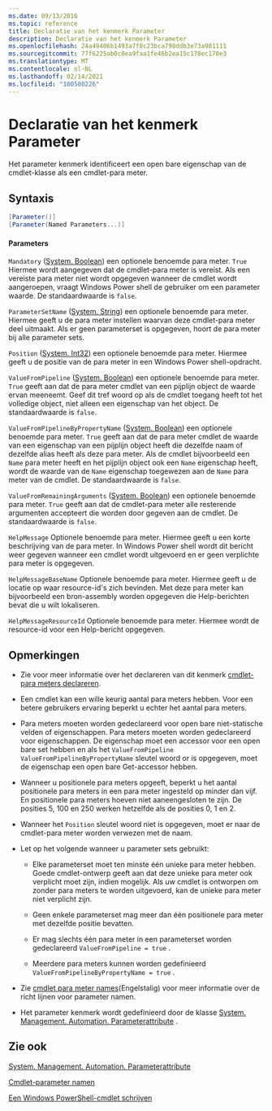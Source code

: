 ```yaml
---
ms.date: 09/13/2016
ms.topic: reference
title: Declaratie van het kenmerk Parameter
description: Declaratie van het kenmerk Parameter
ms.openlocfilehash: 24a49406b1493a7f8c23bca798ddb3e73a901111
ms.sourcegitcommit: 77f6225ab0c8ea9faa1fe46b2ea15c178ec170e3
ms.translationtype: MT
ms.contentlocale: nl-NL
ms.lasthandoff: 02/14/2021
ms.locfileid: "100500226"
---
```

# <a name="parameter-attribute-declaration"></a>Declaratie van het kenmerk Parameter

Het parameter kenmerk identificeert een open bare eigenschap van de cmdlet-klasse als een cmdlet-para meter.

## <a name="syntax"></a>Syntaxis

```csharp
[Parameter()]
[Parameter(Named Parameters...)]
```

#### <a name="parameters"></a>Parameters

`Mandatory` ([System. Boolean](/dotnet/api/System.Boolean)) een optionele benoemde para meter. `True` Hiermee wordt aangegeven dat de cmdlet-para meter is vereist. Als een vereiste para meter niet wordt opgegeven wanneer de cmdlet wordt aangeroepen, vraagt Windows Power shell de gebruiker om een parameter waarde. De standaardwaarde is `false`.

`ParameterSetName` ([System. String](/dotnet/api/System.String)) een optionele benoemde para meter. Hiermee geeft u de para meter instellen waarvan deze cmdlet-para meter deel uitmaakt. Als er geen parameterset is opgegeven, hoort de para meter bij alle parameter sets.

`Position` ([System. Int32](/dotnet/api/System.Int32)) een optionele benoemde para meter. Hiermee geeft u de positie van de para meter in een Windows Power shell-opdracht.

`ValueFromPipeline` ([System. Boolean](/dotnet/api/System.Boolean)) een optionele benoemde para meter. `True` geeft aan dat de para meter cmdlet van een pijplijn object de waarde ervan meeneemt. Geef dit tref woord op als de cmdlet toegang heeft tot het volledige object, niet alleen een eigenschap van het object. De standaardwaarde is `false`.

`ValueFromPipelineByPropertyName` ([System. Boolean](/dotnet/api/System.Boolean)) een optionele benoemde para meter. `True` geeft aan dat de para meter cmdlet de waarde van een eigenschap van een pijplijn object heeft die dezelfde naam of dezelfde alias heeft als deze para meter. Als de cmdlet bijvoorbeeld een `Name` para meter heeft en het pijplijn object ook een `Name` eigenschap heeft, wordt de waarde van de `Name` eigenschap toegewezen aan de `Name` para meter van de cmdlet. De standaardwaarde is `false`.

`ValueFromRemainingArguments` ([System. Boolean](/dotnet/api/System.Boolean)) een optionele benoemde para meter. `True` geeft aan dat de cmdlet-para meter alle resterende argumenten accepteert die worden door gegeven aan de cmdlet. De standaardwaarde is `false`.

`HelpMessage` Optionele benoemde para meter. Hiermee geeft u een korte beschrijving van de para meter. In Windows Power shell wordt dit bericht weer gegeven wanneer een cmdlet wordt uitgevoerd en er geen verplichte para meter is opgegeven.

`HelpMessageBaseName` Optionele benoemde para meter. Hiermee geeft u de locatie op waar resource-id's zich bevinden. Met deze para meter kan bijvoorbeeld een bron-assembly worden opgegeven die Help-berichten bevat die u wilt lokaliseren.

`HelpMessageResourceId` Optionele benoemde para meter. Hiermee wordt de resource-id voor een Help-bericht opgegeven.

## <a name="remarks"></a>Opmerkingen

- Zie voor meer informatie over het declareren van dit kenmerk [cmdlet-para meters declareren](./how-to-declare-cmdlet-parameters.md).

- Een cmdlet kan een wille keurig aantal para meters hebben. Voor een betere gebruikers ervaring beperkt u echter het aantal para meters.

- Para meters moeten worden gedeclareerd voor open bare niet-statische velden of eigenschappen. Para meters moeten worden gedeclareerd voor eigenschappen. De eigenschap moet een accessor voor een open bare set hebben en als het `ValueFromPipeline` `ValueFromPipelineByPropertyName` sleutel woord or is opgegeven, moet de eigenschap een open bare Get-accessor hebben.

- Wanneer u positionele para meters opgeeft, beperkt u het aantal positionele para meters in een para meter ingesteld op minder dan vijf. En positionele para meters hoeven niet aaneengesloten te zijn. De posities 5, 100 en 250 werken hetzelfde als de posities 0, 1 en 2.

- Wanneer het `Position` sleutel woord niet is opgegeven, moet er naar de cmdlet-para meter worden verwezen met de naam.

- Let op het volgende wanneer u parameter sets gebruikt:

  - Elke parameterset moet ten minste één unieke para meter hebben. Goede cmdlet-ontwerp geeft aan dat deze unieke para meter ook verplicht moet zijn, indien mogelijk. Als uw cmdlet is ontworpen om zonder para meters te worden uitgevoerd, kan de unieke para meter niet verplicht zijn.

  - Geen enkele parameterset mag meer dan één positionele para meter met dezelfde positie bevatten.

  - Er mag slechts één para meter in een parameterset worden gedeclareerd `ValueFromPipeline = true` .

  - Meerdere para meters kunnen worden gedefinieerd `ValueFromPipelineByPropertyName = true` .

- Zie [cmdlet para meter names](standard-cmdlet-parameter-names-and-types.md)(Engelstalig) voor meer informatie over de richt lijnen voor parameter namen.

- Het parameter kenmerk wordt gedefinieerd door de klasse [System. Management. Automation. Parameterattribute](/dotnet/api/System.Management.Automation.ParameterAttribute) .

## <a name="see-also"></a>Zie ook

[System. Management. Automation. Parameterattribute](/dotnet/api/System.Management.Automation.ParameterAttribute)

[Cmdlet-parameter namen](standard-cmdlet-parameter-names-and-types.md)

[Een Windows PowerShell-cmdlet schrijven](./writing-a-windows-powershell-cmdlet.md)

